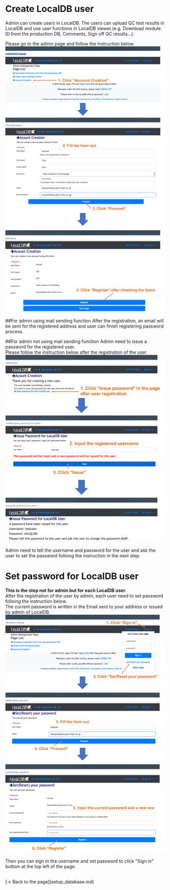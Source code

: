 # Create LocalDB user
Admin can create users in LocalDB. The users can upload QC test results in LocalDB and use user functions in LocalDB viewer.(e.g. Download module ID from the production DB, Comments, Sign off QC results...).<br>

Please go to the admin page and follow the instruction below.<br>
![Create_User](images/sign_up.png)<br>

##For admin using mail sending function
After the registration, an email will be sent for the registered address and user can finish registering password process.<br>

##For admin not using mail sending function
Admin need to issue a password for the registered user.<br>
Please follow the instruction below after the registration of the user.<br>
![Issue_Password](images/issue_password.png)<br>

Admin need to tell the username and password for the user and ask the user to set the password folloing the instruction in the next step.<br>

# Set password for LocalDB user
**This is the step not for admin but for each LocalDB user.**<br>
After the registration of the user by admin, each user need to set password folloing the instruction below.<br>
The current password is written in the Email sent to your address or issued by admin of LocalDB.<br>
![Set_Password](images/set_password.png)<br>

Then you can sign in the username and set password to click "Sign in" buttom at the top left of the page.

<br>
[&rarr; Back to the page](setup_database.md)
